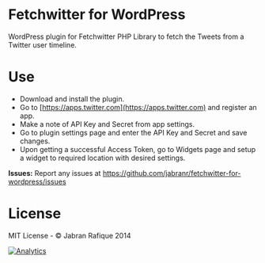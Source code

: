 # Fetchwitter for WordPress

WordPress plugin for Fetchwitter PHP Library to fetch the Tweets from a Twitter user timeline.

# Use

- Download and install the plugin.
- Go to [https://apps.twitter.com](https://apps.twitter.com) and register an app.
- Make a note of API Key and Secret from app settings.
- Go to plugin settings page and enter the API Key and Secret and save changes.
- Upon getting a successful Access Token, go to Widgets page and setup a widget to required location with desired settings.

**Issues:** Report any issues at https://github.com/jabranr/fetchwitter-for-wordpress/issues

# License

MIT License - &copy; Jabran Rafique 2014

[![Analytics](https://ga-beacon.appspot.com/UA-50688851-1/fetchwitter-for-wordpress)](https://github.com/igrigorik/ga-beacon)
